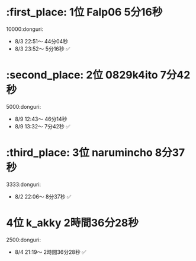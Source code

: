 # :first_place: 1位 Falp06 5分16秒
10000:donguri:
- 8/3 22:51〜 44分04秒
- 8/3 23:52〜 5分16秒 :white_check_mark:


# :second_place: 2位 0829k4ito 7分42秒
5000:donguri:
- 8/9 12:43〜 46分14秒
- 8/9 13:32〜 7分42秒 :white_check_mark:


# :third_place: 3位 narumincho 8分37秒
3333:donguri:
- 8/2 22:06〜 8分37秒 :white_check_mark:


# 4位 k_akky 2時間36分28秒
2500:donguri:
- 8/4 21:19〜 2時間36分28秒 :white_check_mark:
